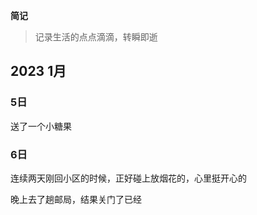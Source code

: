 **简记**
> 记录生活的点点滴滴，转瞬即逝

## 2023 1月

### 5日
送了一个小糖果

### 6日
连续两天刚回小区的时候，正好碰上放烟花的，心里挺开心的

晚上去了趟邮局，结果关门了已经




